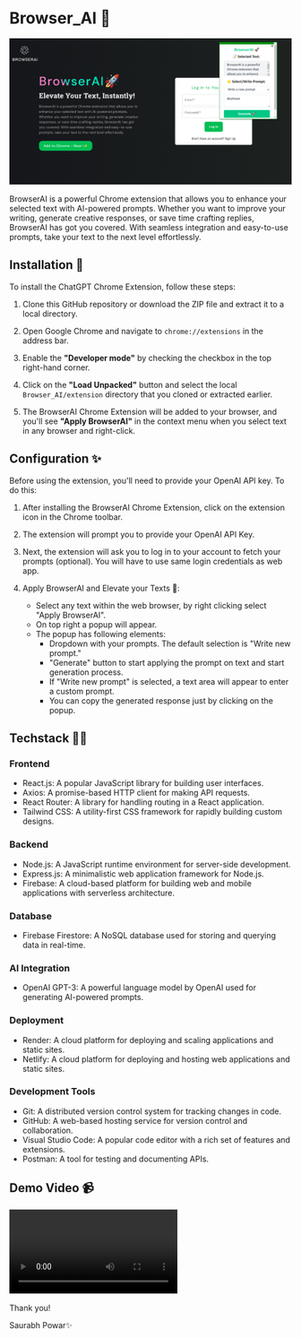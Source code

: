 # Browser_AI 🚀️

![Demo](./browserai_app/src/assets/demo.png)

BrowserAI is a powerful Chrome extension that allows you to enhance your selected text with AI-powered prompts. Whether you want to improve your writing, generate creative responses, or save time crafting replies, BrowserAI has got you covered. With seamless integration and easy-to-use prompts, take your text to the next level effortlessly.

## Installation 📑️

To install the ChatGPT Chrome Extension, follow these steps:

1. Clone this GitHub repository or download the ZIP file and extract it to a local directory.

2. Open Google Chrome and navigate to `chrome://extensions` in the address bar.

3. Enable the **"Developer mode"** by checking the checkbox in the top right-hand corner.

4. Click on the **"Load Unpacked"** button and select the local `Browser_AI/extension` directory that you cloned or extracted earlier.

5. The BrowserAI Chrome Extension will be added to your browser, and you'll see **"Apply BrowserAI"** in the context menu when you select text in any browser and right-click.

## Configuration ✨️

Before using the extension, you'll need to provide your OpenAI API key. To do this:

1. After installing the BrowserAI Chrome Extension, click on the extension icon in the Chrome toolbar.

2. The extension will prompt you to provide your OpenAI API Key.

3. Next, the extension will ask you to log in to your account to fetch your prompts (optional). You will have to use same login credentials as web app.

4. Apply BrowserAI and Elevate your Texts 🚀️:
   - Select any text within the web browser, by right clicking select "Apply BrowserAI".
   - On top right a popup will appear.
   - The popup has following elements:
     - Dropdown with your prompts. The default selection is "Write new prompt."
     - "Generate" button to start applying the prompt on text and start generation process.
     - If "Write new prompt" is selected, a text area will appear to enter a custom prompt.
     - You can copy the generated response just by clicking on the popup.


## Techstack 👩‍💻️

### Frontend

- React.js: A popular JavaScript library for building user interfaces.
- Axios: A promise-based HTTP client for making API requests.
- React Router: A library for handling routing in a React application.
- Tailwind CSS: A utility-first CSS framework for rapidly building custom designs.


### Backend

- Node.js: A JavaScript runtime environment for server-side development.
- Express.js: A minimalistic web application framework for Node.js.
- Firebase: A cloud-based platform for building web and mobile applications with serverless architecture.

### Database

- Firebase Firestore: A NoSQL database used for storing and querying data in real-time.

### AI Integration

- OpenAI GPT-3: A powerful language model by OpenAI used for generating AI-powered prompts.

### Deployment

- Render: A cloud platform for deploying and scaling applications and static sites.
- Netlify: A cloud platform for deploying and hosting web applications and static sites.


### Development Tools

- Git: A distributed version control system for tracking changes in code.
- GitHub: A web-based hosting service for version control and collaboration.
- Visual Studio Code: A popular code editor with a rich set of features and extensions.
- Postman: A tool for testing and documenting APIs.


## Demo Video 📹️

  ![BrowserAI](./browserai_app/src/assets/demo.mp4)



Thank you!

Saurabh Powar✨️

